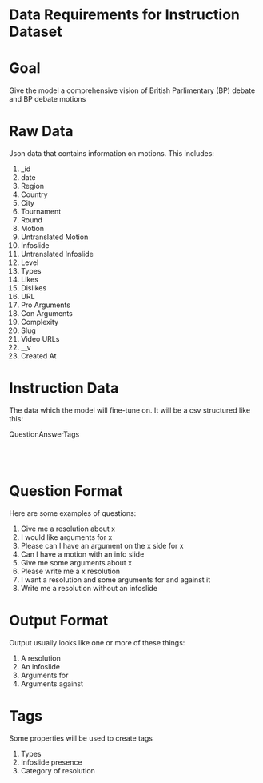 Data Requirements for Instruction Dataset
====
# Goal
Give the model a comprehensive vision of British Parlimentary (BP) debate and BP debate motions
# Raw Data
Json data that contains information on motions. This includes:

<ol>
    <li>_id</li>
    <li>date</li>
    <li>Region</li>
    <li>Country</li>
    <li>City</li>
    <li>Tournament</li>
    <li>Round</li>
    <li>Motion</li>
    <li>Untranslated Motion</li>
    <li>Infoslide</li>
    <li>Untranslated Infoslide</li>
    <li>Level</li>
    <li>Types</li>
    <li>Likes</li>
    <li>Dislikes</li>
    <li>URL</li>
    <li>Pro Arguments</li>
    <li>Con Arguments</li>
    <li>Complexity</li>
    <li>Slug</li>
    <li>Video URLs</li>
    <li>__v</li>
    <li>Created At</li>
</ol>

# Instruction Data
The data which the model will fine-tune on. It will be a csv structured like this:

<table>
    <tr>Question</tr>
    <tr>Answer</tr>
    <tr>Tags</tr>
</table>

<br>

# Question Format
Here are some examples of questions:

<ol>
    <li>Give me a resolution about x</li>
    <li>I would like arguments for x</li>
    <li>Please can I have an argument on the x side for x</li>
    <li>Can I have a motion with an info slide</li>
    <li>Give me some arguments about x</li>
    <li>Please write me a x resolution</li>
    <li>I want a resolution and some arguments for and against it</li>
    <li>Write me a resolution without an infoslide</li>
</ol>

# Output Format
Output usually looks like one or more of these things:

<ol>
    <li>A resolution</li>
    <li>An infoslide</li>
    <li>Arguments for</li>
    <li>Arguments against</li>
</ol>

# Tags
Some properties will be used to create tags

<ol>
    <li>Types</li>
    <li>Infoslide presence</li>
    <li>Category of resolution</li>
</ol>